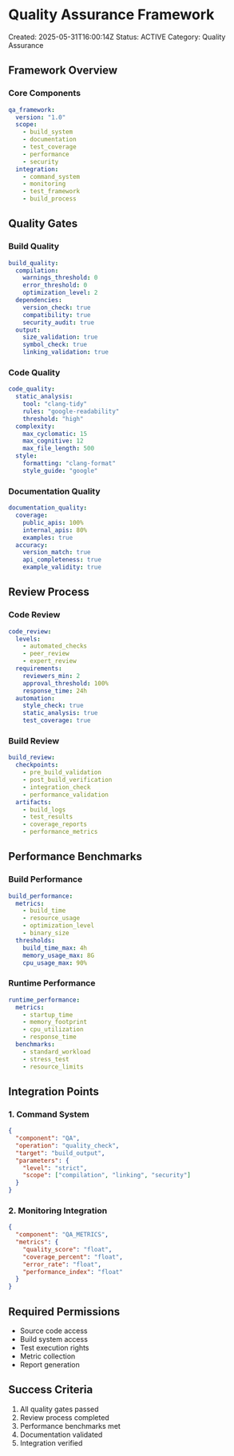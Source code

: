 # Quality Assurance Framework
Created: 2025-05-31T16:00:14Z
Status: ACTIVE
Category: Quality Assurance

## Framework Overview

### Core Components
```yaml
qa_framework:
  version: "1.0"
  scope:
    - build_system
    - documentation
    - test_coverage
    - performance
    - security
  integration:
    - command_system
    - monitoring
    - test_framework
    - build_process
```

## Quality Gates

### Build Quality
```yaml
build_quality:
  compilation:
    warnings_threshold: 0
    error_threshold: 0
    optimization_level: 2
  dependencies:
    version_check: true
    compatibility: true
    security_audit: true
  output:
    size_validation: true
    symbol_check: true
    linking_validation: true
```

### Code Quality
```yaml
code_quality:
  static_analysis:
    tool: "clang-tidy"
    rules: "google-readability"
    threshold: "high"
  complexity:
    max_cyclomatic: 15
    max_cognitive: 12
    max_file_length: 500
  style:
    formatting: "clang-format"
    style_guide: "google"
```

### Documentation Quality
```yaml
documentation_quality:
  coverage:
    public_apis: 100%
    internal_apis: 80%
    examples: true
  accuracy:
    version_match: true
    api_completeness: true
    example_validity: true
```

## Review Process

### Code Review
```yaml
code_review:
  levels:
    - automated_checks
    - peer_review
    - expert_review
  requirements:
    reviewers_min: 2
    approval_threshold: 100%
    response_time: 24h
  automation:
    style_check: true
    static_analysis: true
    test_coverage: true
```

### Build Review
```yaml
build_review:
  checkpoints:
    - pre_build_validation
    - post_build_verification
    - integration_check
    - performance_validation
  artifacts:
    - build_logs
    - test_results
    - coverage_reports
    - performance_metrics
```

## Performance Benchmarks

### Build Performance
```yaml
build_performance:
  metrics:
    - build_time
    - resource_usage
    - optimization_level
    - binary_size
  thresholds:
    build_time_max: 4h
    memory_usage_max: 8G
    cpu_usage_max: 90%
```

### Runtime Performance
```yaml
runtime_performance:
  metrics:
    - startup_time
    - memory_footprint
    - cpu_utilization
    - response_time
  benchmarks:
    - standard_workload
    - stress_test
    - resource_limits
```

## Integration Points

### 1. Command System
```json
{
  "component": "QA",
  "operation": "quality_check",
  "target": "build_output",
  "parameters": {
    "level": "strict",
    "scope": ["compilation", "linking", "security"]
  }
}
```

### 2. Monitoring Integration
```json
{
  "component": "QA_METRICS",
  "metrics": {
    "quality_score": "float",
    "coverage_percent": "float",
    "error_rate": "float",
    "performance_index": "float"
  }
}
```

## Required Permissions
- Source code access
- Build system access
- Test execution rights
- Metric collection
- Report generation

## Success Criteria
1. All quality gates passed
2. Review process completed
3. Performance benchmarks met
4. Documentation validated
5. Integration verified

